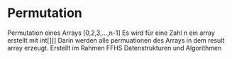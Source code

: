 # Permutation
Permutation eines Arrays [0,2,3,...,n-1]
Es wird für eine Zahl n ein array erstellt mit int[][]
Darin werden alle permuationen des Arrays in dem result array erzeugt. 
Erstellt im Rahmen FFHS Datenstrukturen und Algorithmen
